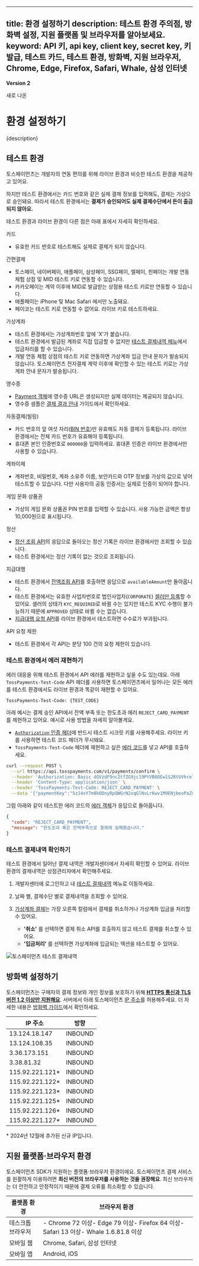 ***

title: 환경 설정하기
description: 테스트 환경 주의점, 방화벽 설정, 지원 플랫폼 및 브라우저를 알아보세요.
keyword: API 키, api key, client key, secret key, 키 발급, 테스트 카드, 테스트 환경, 방화벽, 지원 브라우저, Chrome, Edge, Firefox, Safari, Whale, 삼성 인터넷
---------------------------------------------------------------------------------------------------------------------------------

**Version 2**

새로 나온

# 환경 설정하기

{description}

## 테스트 환경

토스페이먼츠는 개발자의 연동 편의를 위해 라이브 환경과 비슷한 테스트 환경을 제공하고 있어요.

하지만 테스트 환경에서는 카드 번호와 같은 실제 결제 정보를 입력해도, 결제는 가상으로 승인돼요. 따라서 테스트 환경에서는 **결제가 승인되어도 실제 결제수단에서 돈이 출금되지 않아요.**

테스트 환경과 라이브 환경이 다른 점은 아래 표에서 자세히 확인하세요.

카드

*   유효한 카드 번호로 테스트해도 실제로 결제가 되지 않습니다.

간편결제

*   토스페이, 네이버페이, 애플페이, 삼성페이, SSG페이, 엘페이, 핀페이는 개발 연동 체험 상점 및 MID 테스트 키로 연동할 수 있습니다.
*   카카오페이는 계약 이후에 MID로 발급받는 상점용 테스트 키로만 연동할 수 있습니다.
*   애플페이는 iPhone 및 Mac Safari 에서만 노출돼요.
*   페이코는 테스트 키로 연동할 수 없어요. 라이브 키로 테스트하세요.

가상계좌

*   테스트 환경에서는 가상계좌번호 앞에 'X'가 붙습니다.
*   테스트 환경에서 발급된 계좌로 직접 입금할 수 없지만 [테스트 결제내역 메뉴](https://developers.tosspayments.com/my/payment-logs)에서
    입금처리를 할 수 있습니다.
*   개발 연동 체험 상점의 테스트 키로 연동하면 가상계좌 입금 안내 문자가 발송되지 않습니다. 토스페이먼츠 전자결제 계약 이후에 확인할 수 있는 테스트 키로는 가상계좌 안내 문자가 발송됩니다.

영수증

*   [Payment 객체](/reference#payment-객체)에 영수증 URL은 생성되지만 실제 데이터는 제공되지 않습니다.
*   영수증 샘플은 [결제 결과 안내](/guides/v2/learn/payment-results) 가이드에서 확인하세요.

자동결제(빌링)

*   카드 번호의 앞 여섯 자리([BIN 번호](/resources/glossary/bin))만 유효해도 자동 결제가 등록됩니다. 라이브 환경에서는 전체 카드 번호가 유효해야 등록됩니다.
*   휴대폰 본인 인증번호로 `000000`을 입력하세요. 휴대폰 인증은 라이브 환경에서만 사용할 수 있습니다.

계좌이체

*   계좌번호, 비밀번호, 계좌 소유주 이름, 보안카드와 OTP 정보를 가상의 값으로 넣어 테스트할 수 있습니다. 다만 사용자의 공동 인증서는 실제로 인증이 되어야 합니다.

게임 문화 상품권

*   가상의 게임 문화 상품권 PIN 번호를 입력할 수 있습니다. 사용 가능한 금액은 항상 10,000원으로 표시됩니다.

정산

*   [정산 조회 API](/reference#정산-조회)의 응답으로 돌아오는 정산 기록은 라이브 환경에서만 조회할 수 있습니다.
*   테스트 환경에서는 정산 기록이 없는 것으로 조회됩니다.

지급대행

*   테스트 환경에서 [잔액조회 API](/reference#잔액-조회)를 호출하면 응답으로 `availableAmount`만 돌아옵니다.
*   테스트 환경에서는 유효한 사업자번호로 법인사업자(`CORPORATE`) [셀러만 등록](/reference#셀러-등록)할 수 있어요. 셀러의 상태가 `KYC_REQUIRED`로 바뀔 수는 있지만 테스트 KYC 수행이 불가능하기 때문에 `APPROVED` 상태로 바뀔 수는 없습니다.
*   [지급대행 요청 API](/reference#지급대행-요청)를 라이브 환경에서 테스트하면 수수료가 부과됩니다.

API 요청 제한

*   테스트 환경에서 각 API는 분당 100 건의 요청 제한이 있습니다.

### 테스트 환경에서 에러 재현하기

에러 대응을 위해 테스트 환경에서 API 에러를 재현하고 싶을 수도 있는데요. 아래 `TossPayments-Test-Code` API 헤더를 사용하면 토스페이먼츠에서 일어나는 모든 에러를 테스트 환경에서도 라이브 환경과 똑같이 재현할 수 있어요.

```plain theme="grey" copyable="false" feedbackable="false"
TossPayments-Test-Code: {TEST_CODE}
```

아래 예시는 결제 승인 API에서 잔액 부족 또는 한도초과 에러 `REJECT_CARD_PAYMENT`를 제현하고 있어요. 예시로 사용 방법을 자세히 알아볼게요.

*   [`Authorization` 인증 헤더](/reference/using-api/authorization)에 반드시 테스트 시크릿 키를 사용해주세요. 라이브 키를 사용하면 테스트 코드 헤더가 무시돼요.
*   `TossPayments-Test-Code` 헤더에 재현하고 싶은 [에러 코드](/reference/error-codes)를 넣고 API를 호출하세요.

```bash title="요청"
curl --request POST \
  --url https://api.tosspayments.com/v1/payments/confirm \
  --header 'Authorization: Basic dGVzdF9nc2tfZG9jc19PYVB6OEw1S2RtUVhrelJ6M3k0N0JNdzY6' \
  --header 'Content-Type: application/json' \
  --header 'TossPayments-Test-Code: REJECT_CARD_PAYMENT' \
  --data '{"paymentKey":"5zJ4xY7m0kODnyRpQWGrN2xqGlNvLrKwv1M9ENjbeoPaZdL6","orderId":"a4CWyWY5m89PNh7xJwhk1","amount":15000}'
```

그럼 아래와 같이 테스트한 에러 코드의 [에러 객체](/reference/using-api/req-res#에러-객체)가 응답으로 돌아옵니다.

```json title="응답"
{
  "code": "REJECT_CARD_PAYMENT",
  "message": "한도초과 혹은 잔액부족으로 결제에 실패했습니다."
}
```

### 테스트 결제내역 확인하기

테스트 환경에서 일어난 결제 내역은 개발자센터에서 자세히 확인할 수 있어요. 라이브 환경의 결제내역은 상점관리자에서 확인해주세요.

1.  개발자센터에 로그인하고 내 [테스트 결제내역](https://developers.tosspayments.com/my/payment-logs) 메뉴로 이동하세요.

2.  날짜 별, 결제수단 별로 결제내역을 조회할 수 있어요.

3.  [가상계좌 결제](/resources/glossary/virtual-account)는 가장 오른쪽 칼럼에서 결제를 취소하거나 가상계좌 입금을 처리할 수 있어요.
    *   **'취소'** 를 선택하면 결제 취소 API를 호출하지 않고 테스트 결제를 취소할 수 있어요.
    *   **'입금처리'** 를 선택하면 가상계좌에 입금되는 액션을 테스트할 수 있어요.

![토스페이먼츠 테스트 결제내역](https://static.tosspayments.com/docs/guides/env-setting.png)

## 방화벽 설정하기

토스페이먼츠는 구매자의 결제 정보와 개인 정보를 보호하기 위해 [**HTTPS 통신과 TLS 버전 1.2 이상만 지원해요**](/reference/using-api/security). 서버에서 아래 토스페이먼츠 [IP 주소](/resources/glossary/ip)를 허용해주세요. 더 자세한 내용은 [방화벽 가이드](/reference/using-api/security)에서 확인하세요.

| IP 주소          | 방향    |
| ---------------- | ------- |
| 13.124.18.147    | INBOUND |
| 13.124.108.35    | INBOUND |
| 3.36.173.151     | INBOUND |
| 3.38.81.32       | INBOUND |
| 115.92.221.121\* | INBOUND |
| 115.92.221.122\* | INBOUND |
| 115.92.221.123\* | INBOUND |
| 115.92.221.125\* | INBOUND |
| 115.92.221.126\* | INBOUND |
| 115.92.221.127\* | INBOUND |

\* 2024년 12월에 추가된 신규 IP입니다.

## 지원 플랫폼·브라우저 환경

토스페이먼츠 SDK가 지원하는 플랫폼·브라우저 환경이에요. 토스페이먼츠 결제 서비스를 원활하게 이용하려면 **최신 버전의 브라우저를 사용하는 것을 권장해요**. 최신 브라우저는 더 안전하고 안정적이기 때문에 결제 오류를 최소화할 수 있습니다.

| 플랫폼 환경       | 브라우저 환경                                                                                            |
| ----------------- | -------------------------------------------------------------------------------------------------------- |
| 데스크톱 브라우저 | - Chrome 72 이상- Edge 79 이상- Firefox 64 이상- Safari 13 이상- Whale 1.6.81.8 이상 |
| 모바일 웹         | Chrome, Safari, 삼성 인터넷                                                                              |
| 모바일 앱         | Android, iOS                                                                                             |
